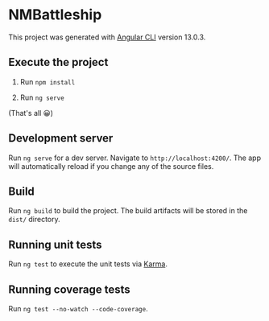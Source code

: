 # NMBattleship

This project was generated with [Angular CLI](https://github.com/angular/angular-cli) version 13.0.3.

## Execute the project

1. Run `npm install`

2. Run `ng serve`

(That's all 😀)

## Development server

Run `ng serve` for a dev server. Navigate to `http://localhost:4200/`. The app will automatically reload if you change any of the source files.

## Build

Run `ng build` to build the project. The build artifacts will be stored in the `dist/` directory.

## Running unit tests

Run `ng test` to execute the unit tests via [Karma](https://karma-runner.github.io).

## Running coverage tests

Run `ng test --no-watch --code-coverage`.


